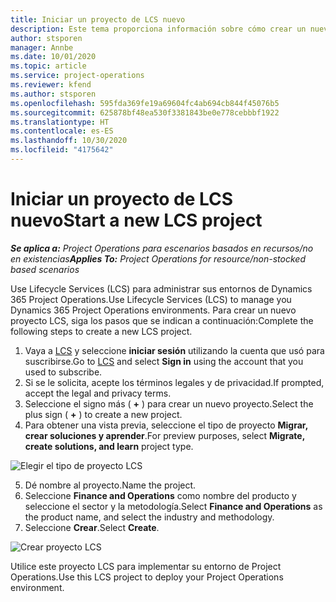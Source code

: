 ```yaml
---
title: Iniciar un proyecto de LCS nuevo
description: Este tema proporciona información sobre cómo crear un nuevo proyecto en LCS para su entorno de Project Operations.
author: stsporen
manager: Annbe
ms.date: 10/01/2020
ms.topic: article
ms.service: project-operations
ms.reviewer: kfend
ms.author: stsporen
ms.openlocfilehash: 595fda369fe19a69604fc4ab694cb844f45076b5
ms.sourcegitcommit: 625878bf48ea530f3381843be0e778cebbbf1922
ms.translationtype: HT
ms.contentlocale: es-ES
ms.lasthandoff: 10/30/2020
ms.locfileid: "4175642"
---
```

# <a name="start-a-new-lcs-project"></a><span data-ttu-id="c1568-103">Iniciar un proyecto de LCS nuevo</span><span class="sxs-lookup"><span data-stu-id="c1568-103">Start a new LCS project</span></span>

<span data-ttu-id="c1568-104">_**Se aplica a:** Project Operations para escenarios basados en recursos/no en existencias_</span><span class="sxs-lookup"><span data-stu-id="c1568-104">_**Applies To:** Project Operations for resource/non-stocked based scenarios_</span></span>

<span data-ttu-id="c1568-105">Use Lifecycle Services (LCS) para administrar sus entornos de Dynamics 365 Project Operations.</span><span class="sxs-lookup"><span data-stu-id="c1568-105">Use Lifecycle Services (LCS) to manage you Dynamics 365 Project Operations environments.</span></span> <span data-ttu-id="c1568-106">Para crear un nuevo proyecto LCS, siga los pasos que se indican a continuación:</span><span class="sxs-lookup"><span data-stu-id="c1568-106">Complete the following steps to create a new LCS project.</span></span>

1. <span data-ttu-id="c1568-107">Vaya a [LCS](https://lcs.dynamics.com/Logon/Index) y seleccione **iniciar sesión** utilizando la cuenta que usó para suscribirse.</span><span class="sxs-lookup"><span data-stu-id="c1568-107">Go to [LCS](https://lcs.dynamics.com/Logon/Index) and select **Sign in** using the account that you used to subscribe.</span></span>
2. <span data-ttu-id="c1568-108">Si se le solicita, acepte los términos legales y de privacidad.</span><span class="sxs-lookup"><span data-stu-id="c1568-108">If prompted, accept the legal and privacy terms.</span></span>
3. <span data-ttu-id="c1568-109">Seleccione el signo más ( **+** ) para crear un nuevo proyecto.</span><span class="sxs-lookup"><span data-stu-id="c1568-109">Select the plus sign ( **+** ) to create a new project.</span></span>
4. <span data-ttu-id="c1568-110">Para obtener una vista previa, seleccione el tipo de proyecto **Migrar, crear soluciones y aprender**.</span><span class="sxs-lookup"><span data-stu-id="c1568-110">For preview purposes, select **Migrate, create solutions, and learn** project type.</span></span>

  ![Elegir el tipo de proyecto LCS](./media/create-lcs-1.png)

5. <span data-ttu-id="c1568-112">Dé nombre al proyecto.</span><span class="sxs-lookup"><span data-stu-id="c1568-112">Name the project.</span></span> 
6. <span data-ttu-id="c1568-113">Seleccione **Finance and Operations** como nombre del producto y seleccione el sector y la metodología.</span><span class="sxs-lookup"><span data-stu-id="c1568-113">Select **Finance and Operations** as the product name, and select the industry and methodology.</span></span> 
7. <span data-ttu-id="c1568-114">Seleccione **Crear**.</span><span class="sxs-lookup"><span data-stu-id="c1568-114">Select **Create**.</span></span>

![Crear proyecto LCS](./media/create-lcs-2.png)

<span data-ttu-id="c1568-116">Utilice este proyecto LCS para implementar su entorno de Project Operations.</span><span class="sxs-lookup"><span data-stu-id="c1568-116">Use this LCS project to deploy your Project Operations environment.</span></span>

